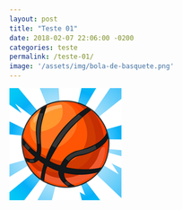 ```yaml
---
layout: post
title: "Teste 01"
date: 2018-02-07 22:06:00 -0200
categories: teste
permalink: /teste-01/
image: '/assets/img/bola-de-basquete.png'
---
```

![Uma forma sobre uma imagem criando o Clipping](/assets/img/bola-de-basquete.png)